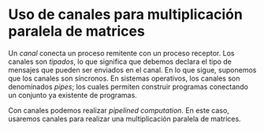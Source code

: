 # Uso de canales para multiplicación paralela de matrices

Un *canal* conecta un proceso remitente con un proceso receptor. Los canales son *tipados*, lo que significa que 
debemos declara el tipo de mensajes que pueden ser enviados en el canal. En lo que sigue, suponemos que los canales son síncronos.
En sistemas operativos, los canales son denominados *pipes*; los cuales permiten construir programas conectando un conjunto ya existente de programas.


Con canales podemos realizar *pipelined computation*. En este caso, usaremos canales para 
realizar una multiplicación paralela de matrices.
